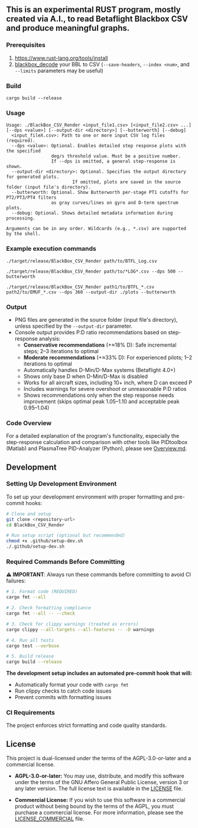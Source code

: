 ## This is an experimental RUST program, mostly created via A.I., to read Betaflight Blackbox CSV and produce meaningful graphs.

### Prerequisites

1. https://www.rust-lang.org/tools/install
2. [blackbox_decode](https://github.com/betaflight/blackbox-tools) your BBL to CSV (`--save-headers`, `--index <num>`, and `--limits` parameters may be useful)

### Build

```shell
cargo build --release
```

### Usage
```shell
Usage: ./BlackBox_CSV_Render <input_file1.csv> [<input_file2.csv> ...] [--dps <value>] [--output-dir <directory>] [--butterworth] [--debug]
  <input_fileX.csv>: Path to one or more input CSV log files (required).
  --dps <value>: Optional. Enables detailed step response plots with the specified
                 deg/s threshold value. Must be a positive number.
                 If --dps is omitted, a general step-response is shown.
  --output-dir <directory>: Optional. Specifies the output directory for generated plots.
                         If omitted, plots are saved in the source folder (input file's directory).
  --butterworth: Optional. Show Butterworth per-stage PT1 cutoffs for PT2/PT3/PT4 filters
                 as gray curves/lines on gyro and D-term spectrum plots.
  --debug: Optional. Shows detailed metadata information during processing.

Arguments can be in any order. Wildcards (e.g., *.csv) are supported by the shell.
```
### Example execution commands
```shell
./target/release/BlackBox_CSV_Render path/to/BTFL_Log.csv
```
```shell
./target/release/BlackBox_CSV_Render path/to/*LOG*.csv --dps 500 --butterworth
```
```shell
./target/release/BlackBox_CSV_Render path1/to/BTFL_*.csv path2/to/EMUF_*.csv --dps 360 --output-dir ./plots --butterworth
```

### Output
- PNG files are generated in the source folder (input file's directory), unless specified by the `--output-dir` parameter.
- Console output provides P:D ratio recommendations based on step-response analysis:
  - **Conservative recommendations** (+≈18% D): Safe incremental steps; 2–3 iterations to optimal
  - **Moderate recommendations** (+≈33% D): For experienced pilots; 1–2 iterations to optimal
  - Automatically handles D-Min/D-Max systems (Betaflight 4.0+)
  - Shows only base D when D-Min/D-Max is disabled
  - Works for all aircraft sizes, including 10+ inch, where D can exceed P
  - Includes warnings for severe overshoot or unreasonable P:D ratios
  - Shows recommendations only when the step response needs improvement (skips optimal peak 1.05–1.10 and acceptable peak 0.95–1.04)

### Code Overview

For a detailed explanation of the program's functionality, especially the step-response calculation and comparison with other tools like PIDtoolbox (Matlab) and PlasmaTree PID-Analyzer (Python), please see [Overview.md](Overview.md).

## Development

### Setting Up Development Environment

To set up your development environment with proper formatting and pre-commit hooks:

```bash
# Clone and setup
git clone <repository-url>
cd BlackBox_CSV_Render

# Run setup script (optional but recommended)
chmod +x .github/setup-dev.sh
./.github/setup-dev.sh
```

### Required Commands Before Committing

**⚠️ IMPORTANT**: Always run these commands before committing to avoid CI failures:

```bash
# 1. Format code (REQUIRED)
cargo fmt --all

# 2. Check formatting compliance
cargo fmt --all -- --check

# 3. Check for clippy warnings (treated as errors)
cargo clippy --all-targets --all-features -- -D warnings

# 4. Run all tests
cargo test --verbose

# 5. Build release
cargo build --release
```

**The development setup includes an automated pre-commit hook that will:**
- Automatically format your code with `cargo fmt`
- Run clippy checks to catch code issues
- Prevent commits with formatting issues

### CI Requirements

The project enforces strict formatting and code quality standards.

## License

This project is dual-licensed under the terms of the AGPL-3.0-or-later and a commercial license.

- **AGPL-3.0-or-later:** You may use, distribute, and modify this software under the terms of the GNU Affero General Public License, version 3 or any later version. The full license text is available in the [LICENSE](LICENSE) file.

- **Commercial License:** If you wish to use this software in a commercial product without being bound by the terms of the AGPL, you must purchase a commercial license. For more information, please see the [LICENSE_COMMERCIAL](LICENSE_COMMERCIAL) file.
